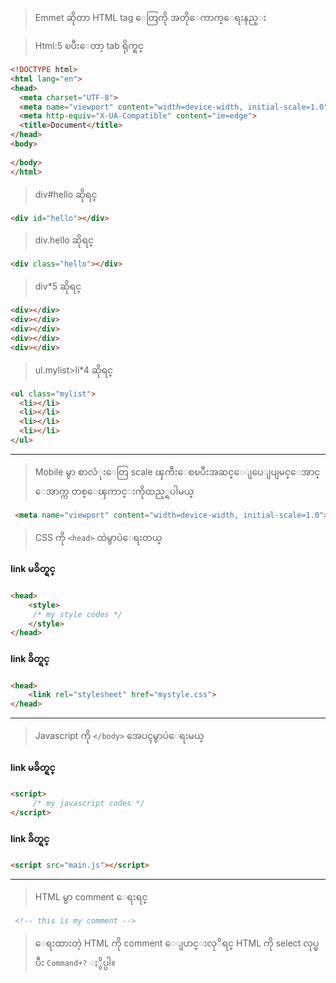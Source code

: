  > Emmet ဆိုတာ HTML tag ေတြကို အတိုေကာက္ေရးနည္း

> Html:5  ၿပီးေတာ့ tab ရိုက္ရင္

```html
<!DOCTYPE html>
<html lang="en">
<head>
  <meta charset="UTF-8">
  <meta name="viewport" content="width=device-width, initial-scale=1.0">
  <meta http-equiv="X-UA-Compatible" content="ie=edge">
  <title>Document</title>
</head>
<body>
  
</body>
</html>
```

> div#hello ဆိုရင္

```html
<div id="hello"></div>
```

> div.hello ဆိုရင္

```html
<div class="hello"></div>
```

> div*5 ဆိုရင္

```html
<div></div>
<div></div>
<div></div>
<div></div>
<div></div>
```

> ul.mylist>li*4 ဆိုရင္

```html
<ul class="mylist">
  <li></li>
  <li></li>
  <li></li>
  <li></li>
</ul>
```

----

> Mobile မွာ စာလံုးေတြ scale ၾကီးေစၿပီးအဆင္ေျပေျပျမင္ေအာင္ ေအာက္က တစ္ေၾကာင္းကိုထည့္ရပါမယ္
```html
 <meta name="viewport" content="width=device-width, initial-scale=1.0">
 ```


> CSS ကို `<head>` ထဲမွာပဲေရးတယ္
#### link မခ်ိတ္ရင္

```html
<head>
    <style>
     /* my style codes */
    </style>
</head>
```

#### link ခ်ိတ္ရင္
```html
<head>
    <link rel="stylesheet" href="mystyle.css">
</head>
```
----

> Javascript ကို `</body>` အေပၚမွာပဲေရးမယ္
#### link မခ်ိတ္ရင္

```html
<script>
     /* my javascript codes */
</script>
```

#### link ခ်ိတ္ရင္
```html
<script src="main.js"></script>
```

---

> HTML မွာ comment ေရးရင္ 

```html
 <!-- this is my comment -->
```
> ေရးထားတဲ့ HTML ကို comment ေျပာင္းလုိရင္ HTML ကို select လုပ္ၿပီး `Command+?` ႏွိပ္ပါ။


